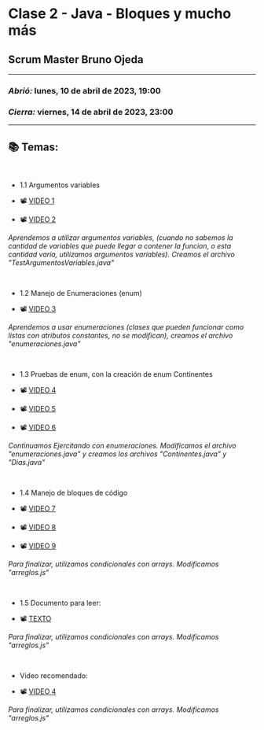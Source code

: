 # Clase 2 - Java - Bloques y mucho más
## Scrum Master Bruno Ojeda

---

### *Abrió:* lunes, 10 de abril de 2023, 19:00
### *Cierra:* viernes, 14 de abril de 2023, 23:00

---

## 📚 Temas:

<br>

- 1.1 Argumentos variables

- 📽 [VIDEO 1](https://frsrutneduar-my.sharepoint.com/:v:/g/personal/abetancud_frsr_utn_edu_ar/EW2clpACu1dOkKXsEvzSnY4BdCsyy_CInZgokUpnuXZK0A?e=UhWh3d)
- 📽 [VIDEO 2](https://frsrutneduar-my.sharepoint.com/:v:/g/personal/abetancud_frsr_utn_edu_ar/EXwsJWT7Im1JqR4qx9WlA_cB24L0bBFPS-FHHD8C7wrvkw?e=rZzBpb)

 *Aprendemos a utilizar argumentos variables, (cuando no sabemos la cantidad de variables que puede llegar a contener la funcion, o esta cantidad varía, utilizamos argumentos variables). Creamos el archivo "TestArgumentosVariables.java"*

<br>

- 1.2 Manejo de Enumeraciones (enum)

- 📽 [VIDEO 3](https://frsrutneduar-my.sharepoint.com/:v:/g/personal/abetancud_frsr_utn_edu_ar/EQitQmEk6VhFrXgwF7sOR0UByLu-2CDEEM6DuLE2NtXOeA?e=8pnsrz)

 *Aprendemos a usar enumeraciones (clases que pueden funcionar como listas con atributos constantes, no se modifican), creamos el archivo "enumeraciones.java"*

<br>

- 1.3 Pruebas de enum, con la creación de enum Continentes

- 📽 [VIDEO 4](https://frsrutneduar-my.sharepoint.com/:v:/g/personal/abetancud_frsr_utn_edu_ar/ERSzB2NSBMdGlOyOWm9R2EYB6cigKVERyV_rbMXGPOL0lw?e=ZKTDKU)
- 📽 [VIDEO 5](https://frsrutneduar-my.sharepoint.com/:v:/g/personal/abetancud_frsr_utn_edu_ar/EdgExEsjv8dBsvAzwkqHXsIBYwgA8sf6qco6kRuxMm2wsw?e=vNZoM6)
- 📽 [VIDEO 6](https://frsrutneduar-my.sharepoint.com/:v:/g/personal/abetancud_frsr_utn_edu_ar/EaWppQavmdlNlG5Sdom54lcBXS6iMbVJ3zaI_tveO5XaOw?e=Hjmuen)


*Continuamos Ejercitando con enumeraciones. Modificamos el archivo "enumeraciones.java" y creamos los archivos "Continentes.java" y "Dias.java"*

<br>

- 1.4 Manejo de bloques de código

- 📽 [VIDEO 7](https://frsrutneduar-my.sharepoint.com/:v:/g/personal/abetancud_frsr_utn_edu_ar/EfalfaVppz5CmD9lqfuGY24B7vc8STqgA8vrRAaclqhz8w?e=OHWxxi)
- 📽 [VIDEO 8](https://frsrutneduar-my.sharepoint.com/:v:/g/personal/abetancud_frsr_utn_edu_ar/EfS2ZcqtVrlBqVKAzzH5VnwBKmO3NLYcN-LO1rEfDuZQTg?e=sW0stM)
- 📽 [VIDEO 9](https://frsrutneduar-my.sharepoint.com/:v:/g/personal/abetancud_frsr_utn_edu_ar/EXN9aSpUydNPmt-RPFfb_yQB8C38icEkwZGrAvtMBrNrVQ?e=manO9X)


 *Para finalizar, utilizamos condicionales con arrays. Modificamos "arreglos.js"*

 <br>

- 1.5 Documento para leer:

- 📽 [TEXTO](https://frsrutneduar-my.sharepoint.com/:p:/g/personal/abetancud_frsr_utn_edu_ar/EVAx4-jufSBBhL78PNxNXpQBDUJnEoSqzwcT83fVWH6cIw?e=ZwR1Bp)

 *Para finalizar, utilizamos condicionales con arrays. Modificamos "arreglos.js"*


<br>

- Video recomendado:

- 📽 [VIDEO 4](https://youtu.be/u2Ms34GE14U)

 *Para finalizar, utilizamos condicionales con arrays. Modificamos "arreglos.js"*

